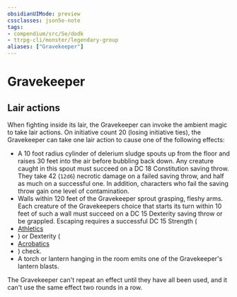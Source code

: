 ```yaml
---
obsidianUIMode: preview
cssclasses: json5e-note
tags:
- compendium/src/5e/dodk
- ttrpg-cli/monster/legendary-group
aliases: ["Gravekeeper"]
---
```

# Gravekeeper

## Lair actions


When fighting inside its lair, the Gravekeeper can invoke the ambient magic to take lair actions. On initiative count 20 (losing initiative ties), the Gravekeeper can take one lair action to cause one of the following effects:

- A 10 foot radius cylinder of delerium sludge spouts up from the floor and raises 30 feet into the air before bubbling back down. Any creature caught in this spout must succeed on a DC 18 Constitution saving throw. They take 42 (`12d6`) necrotic damage on a failed saving throw, and half as much on a successful one. In addition, characters who fail the saving throw gain one level of contamination.  
- Walls within 120 feet of the Gravekeeper sprout grasping, fleshy arms. Each creature of the Gravekeepers choice that starts its turn within 10 feet of such a wall must succeed on a DC 15 Dexterity saving throw or be grappled. Escaping requires a successful DC 15 Strength (  
- [Athletics](/3-Mechanics/CLI/rules/skills.md#Athletics)  
- ) or Dexterity (  
- [Acrobatics](/3-Mechanics/CLI/rules/skills.md#Acrobatics)  
- ) check.  
- A torch or lantern hanging in the room emits one of the Gravekeeper's lantern blasts.  

The Gravekeeper can't repeat an effect until they have all been used, and it can't use the same effect two rounds in a row.